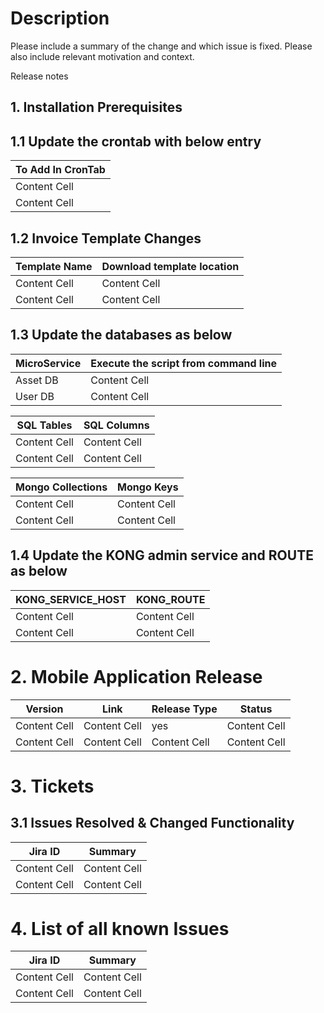 # Description

Please include a summary of the change and which issue is fixed. Please also include relevant motivation and context. 

Release notes

## 1. Installation Prerequisites

  ## 1.1 Update the crontab with below entry
  | To Add In CronTab  | 
  | -------------------| 
  |   Content Cell     | 
  |   Content Cell     |
  
  ## 1.2 Invoice Template Changes
  
  | Template Name  | Download template location |
  | -------------  | ---------------------------|
  | Content Cell   | Content Cell               |
  | Content Cell   | Content Cell               |
  
  ## 1.3 Update the databases as below
  
  | MicroService  | Execute the script from command line |
  | ------------- | -------------------------------------|
  | Asset DB      |     Content Cell                     |
  | User  DB      |     Content Cell                     |
  
  |  SQL Tables   |   SQL Columns |
  | ------------- | ------------- |
  | Content Cell  | Content Cell  |
  | Content Cell  | Content Cell  |
  
  |   Mongo Collections  |    Mongo Keys  |
  |   ------------------ | -------------- |
  |     Content Cell     |  Content Cell  |
  |     Content Cell     |  Content Cell  |
  
  ## 1.4 Update the KONG admin service and ROUTE as below
  
  | KONG_SERVICE_HOST  | KONG_ROUTE   |
  | -------------      | -------------|
  | Content Cell       | Content Cell |
  | Content Cell       | Content Cell |

# 2. Mobile Application Release

|    Version    |     Link      |  Release Type |   Status      |
| ------------- | ------------- | ------------- | ------------- |
| Content Cell  | Content Cell  |     yes       | Content Cell  |
| Content Cell  | Content Cell  | Content Cell  | Content Cell  |

# 3. Tickets

  ## 3.1 Issues Resolved & Changed Functionality
  
  |     Jira ID   |   Summary     |
  | ------------- | ------------- |
  | Content Cell  | Content Cell  |
  | Content Cell  | Content Cell  |
  
# 4. List of all known Issues

|     Jira ID   |     Summary   |
| ------------- | ------------- |
| Content Cell  |Content Cell   |
| Content Cell  |Content Cell   |
